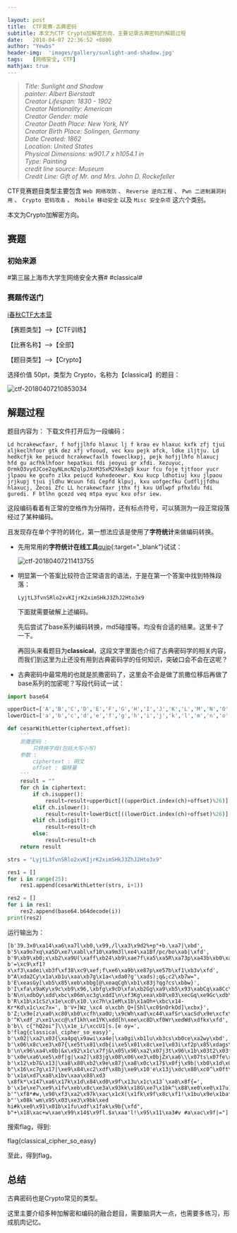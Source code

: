 ```yaml
---

layout: post
title:  CTF竞赛-古典密码
subtitle: 本文为CTF Crypto加解密方向，主要记录古典密码的解题过程
date:   2018-04-07 22:36:52 +0800
author: "Yewbs"
header-img:  'images/gallery/sunlight-and-shadow.jpg'
tags:   [网络安全, CTF]
mathjax: true
---
```


> <cite>Title: Sunlight and Shadow  
painter: Albert Bierstadt  
Creator Lifespan: 1830 - 1902  
Creator Nationality: American  
Creator Gender: male  
Creator Death Place: New York, NY  
Creator Birth Place: Solingen, Germany  
Date Created: 1862  
Location: United States  
Physical Dimensions: w901.7 x h1054.1 in  
Type: Painting  
credit line source: Museum  
Credit Line: Gift of Mr. and Mrs. John D. Rockefeller   </cite>  

CTF竞赛题目类型主要包含 `Web 网络攻防` 、 `Reverse 逆向工程` 、 `Pwn 二进制漏洞利用` 、 `Crypto 密码攻击` 、 `Mobile 移动安全`  以及 `Misc 安全杂项` 这六个类别。

本文为Crypto加解密方向。

## 赛题

### 初始来源

#第三届上海市大学生网络安全大赛# #classical#

### 赛题传送门

<a href="https://www.ichunqiu.com/battalion?t=1" target="_blank">i春秋CTF大本营</a>  

【赛题类型】—>【CTF训练】

【比赛名称】—>【全部】

【题目类型】—>【Crypto】

选择价值 50pt，类型为 Crypto，名称为【classical】的题目：

![ctf-20180407210853034](/images/posts/ctf/ctf-20180407210853034.png)

## 解题过程

题目内容为：
下载文件打开后为一段编码：

```text
Ld hcrakewcfaxr, f hofjjlhfo hlaxuc lj f krau ev hlaxuc kxfk zfj tjui xljkeclhfoor gtk dez xfj vfooud, vec kxu pejk afck, ldke iljtju. Ld hedkcfjk ke peiucd hcrakewcfaxlh foweclkxpj, pejk hofjjlhfo hlaxucj hfd gu acfhklhfoor hepatkui fdi jeoyui gr xfdi. Xezuyuc, OrmkO3vydJCoe2qyNLmcN2qlpJXnM3SxM2Xke3q9 kxur fcu foje tjtfoor yucr jlpaou ke gcufn zlkx peiucd kuhxdeoewr. Kxu kucp ldhotiuj kxu jlpaou jrjkupj tjui jldhu Wcuun fdi Cepfd klpuj, kxu uofgecfku Cudfljjfdhu hlaxucj, Zecoi Zfc LL hcrakewcfaxr jthx fj kxu Udlwpf pfhxldu fdi guredi. F btlhn gcezd veq mtpa eyuc kxu ofsr iew.
```

这段编码看着有正常的空格作为分隔符，还有标点符号，可以猜测为一段正常段落经过了某种编码。

且发现存在单个字符的转化，第一想法应该是使用了**字符统计**来做编码转换。

- 先用常用的**字符统计在线工具**[quip](http://quipqiup.com/){:target="_blank"}试试：

  ![ctf-20180407211413755](/images/posts/ctf/ctf-20180407211413755.png)

- 明显第一个答案比较符合正常语言的语法，于是在第一个答案中找到特殊段落：

  ```LyjtL3fvnSRlo2xvKIjrK2ximSHkJ3ZhJ2Hto3x9```

  下面就需要破解上述编码。

  先后尝试了base系列编码转换，md5碰撞等。均没有合适的结果。这里卡了一下。

  再回头来看题目为**classical**，这段文字里面也介绍了古典密码学的相关内容，而我们到这里为止还没有用到古典密码学的任何知识，突破口会不会在这呢？

- 古典密码中最常用的也就是凯撒密码了，这里会不会是做了凯撒位移后再做了base系列的加密呢？写段代码试一试：

```Python
import base64

upperDict=['A','B','C','D','E','F','G','H','I','J','K','L','M','N','O','P','Q','R','S','T','U','V','W','X','Y','Z']
lowerDict=['a','b','c','d','e','f','g','h','i','j','k','l','m','n','o','p','q','r','s','t','u','v','w','x','y','z']

def cesarWithLetter(ciphertext,offset):
    '''
    凯撒密码 :
        只转换字母(包括大写小写)
    参数 : 
        ciphertext : 明文
        offset : 偏移量
    '''
    result = ""
    for ch in ciphertext:
        if ch.isupper():
            result=result+upperDict[((upperDict.index(ch)+offset)%26)]
        elif ch.islower():
            result=result+lowerDict[((lowerDict.index(ch)+offset)%26)]
        elif ch.isdigit():
            result=result+ch
        else:
            result=result+ch
    return result

strs = "LyjtL3fvnSRlo2xvKIjrK2ximSHkJ3ZhJ2Hto3x9"

res1 = []
for i in range(25):
    res1.append(cesarWithLetter(strs, i+1))

res2 = []
for i in res1:
    res2.append(base64.b64decode(i))
print(res2)
```

运行输出为：

```text
[b'39.3x0\xa14\xa6\xa7l\xb0,\x99,/l\xa3\x9d2%+p"+b.\xa7|\xbd', b'5\xa9o7xq\xa5D\xe7\xabl\xf10\xa9m3l\xe4\xa1Bf/pc/bo\xab|\xfd', b'9\xb9\xb0;x\xb2\xa9U(\xaff\xb24\xb9\xae7f\xa5\xa5R\xa73p\xa43b\xb0\xafv\xbd', b'=\xc9\xf1?x\xf3\xadei\xb3f\xf38\xc9\xef;f\xe6\xa9b\xe87p\xe57b\xf1\xb3v\xfd', b"A\xda2Cy\x1a\xb1u\xaa\xb7g\x1a<\xda0?g'\xads);q&;c2\xb7w=", b'E\xeasGy[\xb5\x85\xeb\xbbg[@\xeaqCgh\xb1\x83j?qg?cs\xbbw}', b'I\xfa\x9aKy\x9c\xb9\x96,\xbfg\x9cD\xfa\xb2Gg\xa9\xb5\x93\xabCq\xa8Cc\x9a\xbfw\xbd', b'N\n\xdbOy\xdd\xbc\x06m\xc3g\xddI\n\xf3Kg\xea\xb8\x03\xecGq\xe9Gc\xdb\xc3w\xfd', b'R\x1b\x1cSz\x1e\xc0\x10.\xc7h\x1eM\x1b\x1aOh+\xbc\x14-Kr*Kd\x1c\xc7x=', b'V+]Wz_\xc4 o\xcbh_Q+[Shl\xc0$nOrkOd]\xcbx}', b'Z;\x9e[z\xa0\xc80\xb0\xcfh\xa0U;\x9cWh\xad\xc44\xafSr\xacSd\x9e\xcfx\xbd', b'^K\xdf_z\xe1\xcc@\xf1kh\xe1YK\xdd[h\xee\xc8D\xf0Wr\xedWd\xdfkx\xfd', b'b\\ c{"hQ2oi"]\\\x1e_i/\xccU1[s.[e oy=', b'flag{classical_cipher_so_easy}', b'\x02|\xa2\x03{\xa4pq\x9awi\xa4e|\xa0gi\xb1lu\xb3cs\xb0ce\xa2wy\xbd', b'\x06\x8c\xe3\x07{\xe5t\x81\xdb{i\xe5\x01\x8c\xe1\x03i\xf2p\x85\xdags\xf1ge\xe3{y\xfd', b'\n\x96\xa4\x0b|&x\x92\x1c\x7fj&\x05\x96\xa2\x07j3t\x96\x1b\x03t2\x03f$\x7fz=', b'\x0e\xa6\xe5\x0f|g|\xa2]\x83jg\x08\x06\xe3\x0bjZx\xa6\\\x07ts\x07fe\x83z}', b'\x12\xb7&\x13|\xa8\x80\xb2\x9e\x87j\xa8\x0c\x17$\x0fj\x9b|\xb0\x1d\x0bt\x9a\x0b`&\x87z\xbd', b"\x16\xc7g\x17|\xe9\x84\xc2\xdf\x8bj\xe9\x10'e\x13j\xdc\x80\xc0^\x0ft\xdb\x0f`g\x8bz\xfd", b'\x1a\xd7\xa8\x1bv\xaa\x88\xd3 \x8fk*\x147\xa6\x17k\x1d\x84\xd0\x9f\x13u\x1c\x13`\xa8\x8f{=', b'\x1e\xe7\xe9\x1fv\xeb\x8c\xe3a\x93kk\x18G\xe7\x1bk^\x88\xe0\xe0\x17u]\x17`\xe9\x93{}', b'"\xf8*#w,\x90\xf3\xa2\x97k\xac\x1cX(\x1fk\x9f\x8c\xf1!\x1bu\x9e\x1ba*\x97{\xbd', b"'\x08k'wm\x95\x03\xe3\x9bk\xed hi#k\xe0\x91\x01b\x1fu\xdf\x1fak\x9b{\xfd", b"+\x18\xac+w\xae\x99\x14$\x9fl.$x\xaa'l!\x95\x11\xa3#v #a\xac\x9f|="]
```

搜索flag，得到:

flag{classical_cipher_so_easy}

至此，得到flag。

## 总结

古典密码也是Crypto常见的类型。

这里主要介绍多种加解密和编码的融合题目，需要脑洞大一点，也需要多练习，形成肌肉记忆。
